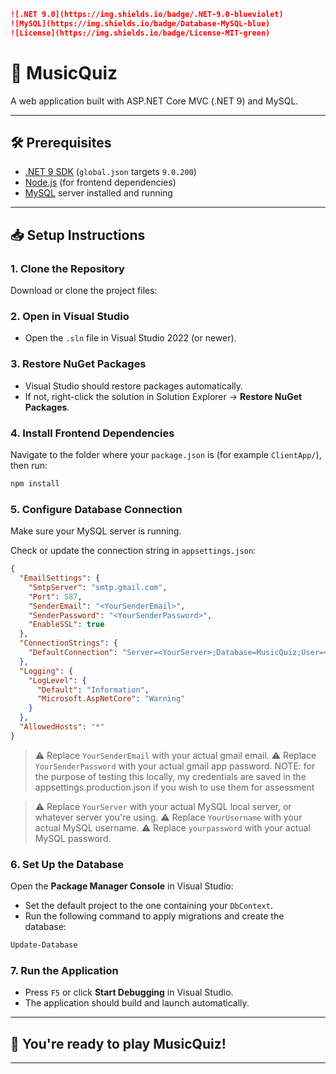 ```markdown
![.NET 9.0](https://img.shields.io/badge/.NET-9.0-blueviolet)
![MySQL](https://img.shields.io/badge/Database-MySQL-blue)
![License](https://img.shields.io/badge/License-MIT-green)
```

# 🎵 MusicQuiz

A web application built with ASP.NET Core MVC (.NET 9) and MySQL.

---

## 🛠 Prerequisites

- [.NET 9 SDK](https://dotnet.microsoft.com/en-us/download/dotnet/9.0) (`global.json` targets `9.0.200`)
- [Node.js](https://nodejs.org/) (for frontend dependencies)
- [MySQL](https://dev.mysql.com/downloads/) server installed and running

---

## 📥 Setup Instructions

### 1. Clone the Repository
Download or clone the project files:

### 2. Open in Visual Studio
- Open the `.sln` file in Visual Studio 2022 (or newer).

### 3. Restore NuGet Packages
- Visual Studio should restore packages automatically.
- If not, right-click the solution in Solution Explorer → **Restore NuGet Packages**.

### 4. Install Frontend Dependencies
Navigate to the folder where your `package.json` is (for example `ClientApp/`), then run:

```bash
npm install
```

### 5. Configure Database Connection
Make sure your MySQL server is running.

Check or update the connection string in `appsettings.json`:

```json
{
  "EmailSettings": {
    "SmtpServer": "smtp.gmail.com",
    "Port": 587,
    "SenderEmail": "<YourSenderEmail>", 
    "SenderPassword": "<YourSenderPassword>", 
    "EnableSSL": true
  },
  "ConnectionStrings": {
    "DefaultConnection": "Server=<YourServer>;Database=MusicQuiz;User=<YourUsername>;Password=<YourPassword>;"
  },
  "Logging": {
    "LogLevel": {
      "Default": "Information",
      "Microsoft.AspNetCore": "Warning"
    }
  },
  "AllowedHosts": "*"
}
```

> ⚠️ Replace `YourSenderEmail` with your actual gmail email.
> ⚠️ Replace `YourSenderPassword` with your actual gmail app password.
NOTE: for the purpose of testing this locally, my credentials are saved in the appsettings.production.json if you wish to use them for assessment

> ⚠️ Replace `YourServer` with your actual MySQL local server, or whatever server you're using.
> ⚠️ Replace `YourUsername` with your actual MySQL username.
> ⚠️ Replace `yourpassword` with your actual MySQL password.

### 6. Set Up the Database
Open the **Package Manager Console** in Visual Studio:

- Set the default project to the one containing your `DbContext`.
- Run the following command to apply migrations and create the database:

```powershell
Update-Database
```

### 7. Run the Application
- Press `F5` or click **Start Debugging** in Visual Studio.
- The application should build and launch automatically.

---

## 🚀 You're ready to play MusicQuiz!

---
